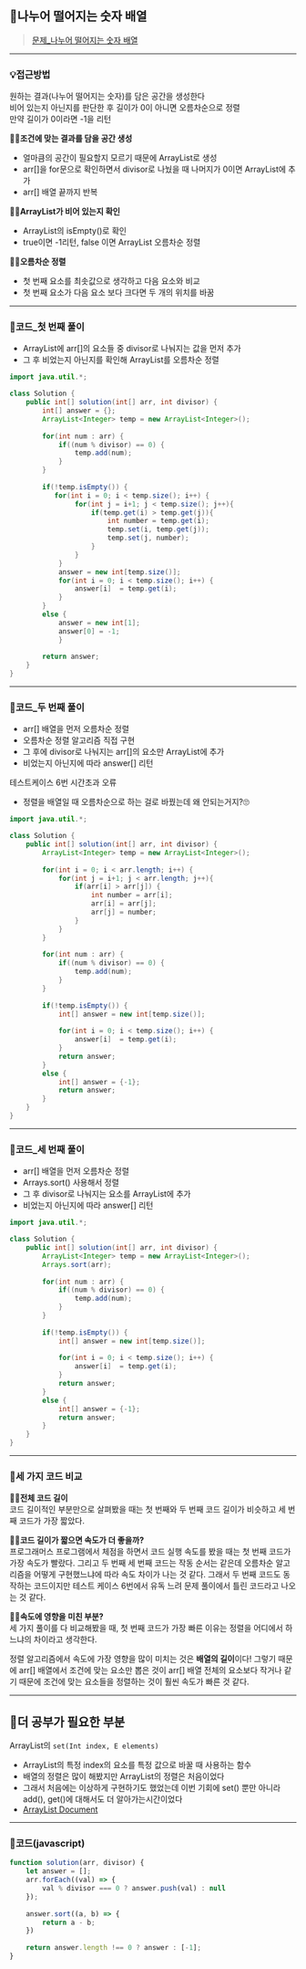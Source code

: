 ## 📝나누어 떨어지는 숫자 배열
>[문제_나누어 떨어지는 숫자 배열](https://programmers.co.kr/learn/courses/30/lessons/12910)

---
### 💡접근방법
원하는 결과(나누어 떨어지는 숫자)를 담은 공간을 생성한다    
비어 있는지 아닌지를 판단한 후 길이가 0이 아니면 오름차순으로 정렬     
만약 길이가 0이라면 -1을 리턴

**🙋‍♀️조건에 맞는 결과를 담을 공간 생성**
- 얼마큼의 공간이 필요할지 모르기 때문에 ArrayList로 생성
- arr[]을 for문으로 확인하면서 divisor로 나눴을 때 나머지가 0이면 ArrayList에 추가
- arr[] 배열 끝까지 반복

**🙋‍♀️ArrayList가 비어 있는지 확인**
- ArrayList의 isEmpty()로 확인
- true이면 -1리턴, false 이면 ArrayList 오름차순 정렬

**🙋‍♀️오름차순 정렬**
- 첫 번째 요소를 최솟값으로 생각하고 다음 요소와 비교
- 첫 번째 요소가 다음 요소 보다 크다면 두 개의 위치를 바꿈
---

### 📍코드_첫 번째 풀이
- ArrayList에 arr[]의 요소들 중 divisor로 나눠지는 값을 먼저 추가
- 그 후 비었는지 아닌지를 확인해 ArrayList를 오름차순 정렬
```java
import java.util.*;

class Solution {
    public int[] solution(int[] arr, int divisor) {
        int[] answer = {};
        ArrayList<Integer> temp = new ArrayList<Integer>();
        
        for(int num : arr) {
            if((num % divisor) == 0) {
                temp.add(num);
            }
        }
        
        if(!temp.isEmpty()) {
           for(int i = 0; i < temp.size(); i++) {
                for(int j = i+1; j < temp.size(); j++){
                    if(temp.get(i) > temp.get(j)){
                        int number = temp.get(i);
                        temp.set(i, temp.get(j));
                        temp.set(j, number);
                    }
                }
            }
            answer = new int[temp.size()];
            for(int i = 0; i < temp.size(); i++) {
                answer[i]  = temp.get(i); 
            }
        }
        else {
            answer = new int[1];
            answer[0] = -1;            
            }
        
        return answer;
    }
}
```
----
### 📍코드_두 번째 풀이
- arr[] 배열을 먼저 오름차순 정렬
- 오름차순 정렬 알고리즘 직접 구현
- 그 후에 divisor로 나눠지는 arr[]의 요소만 ArrayList에 추가
- 비었는지 아닌지에 따라 answer[] 리턴

테스트케이스 6번 시간초과 오류
- 정렬을 배열일 때 오름차순으로 하는 걸로 바꿨는데 왜 안되는거지?🙄

```java
import java.util.*;

class Solution {
    public int[] solution(int[] arr, int divisor) {
        ArrayList<Integer> temp = new ArrayList<Integer>();
        
        for(int i = 0; i < arr.length; i++) {
            for(int j = i+1; j < arr.length; j++){
                if(arr[i] > arr[j]) {
                    int number = arr[i];
                    arr[i] = arr[j];
                    arr[j] = number;
                }
            }
        }
        
        for(int num : arr) {
            if((num % divisor) == 0) {
                temp.add(num);
            }
        }
        
        if(!temp.isEmpty()) {
            int[] answer = new int[temp.size()];
            
            for(int i = 0; i < temp.size(); i++) {
                answer[i]  = temp.get(i); 
            }            
            return answer;
        }
        else {
            int[] answer = {-1};
            return answer;
        }        
    }
}
```
---
### 📍코드_세 번째 풀이
- arr[] 배열을 먼저 오름차순 정렬
- Arrays.sort() 사용해서 정렬
- 그 후 divisor로 나눠지는 요소를 ArrayList에 추가
- 비었는지 아닌지에 따라 answer[] 리턴
```java
import java.util.*;

class Solution {
    public int[] solution(int[] arr, int divisor) {
        ArrayList<Integer> temp = new ArrayList<Integer>();
        Arrays.sort(arr);
        
        for(int num : arr) {
            if((num % divisor) == 0) {
                temp.add(num);
            }
        }
        
        if(!temp.isEmpty()) {
            int[] answer = new int[temp.size()];
            
            for(int i = 0; i < temp.size(); i++) {
                answer[i]  = temp.get(i); 
            }            
            return answer;
        }
        else {
            int[] answer = {-1};
            return answer;
        }        
    }
}
```
---
### 📍세 가지 코드 비교
**🙋‍♀️전체 코드 길이**      
코드 길이적인 부분만으로 살펴봤을 때는 첫 번째와 두 번째 코드 길이가 비슷하고 세 번째 코드가 가장 짧았다.     

**🙋‍♀️코드 길이가 짧으면 속도가 더 좋을까?**      
프로그래머스 프로그램에서 체점을 하면서 코드 실행 속도를 봤을 때는 첫 번째 코드가 가장 속도가 빨랐다. 그리고 두 번째 세 번째 코드는 작동 순서는 같은데 오름차순 알고리즘을 어떻게 구현했느냐에 따라 속도 차이가 나는 것 같다. 그래서 두 번째 코드도 동작하는 코드이지만 테스트 케이스 6번에서 유독 느려 문제 풀이에서 틀린 코드라고 나오는 것 같다.     

**🙋‍♀️속도에 영향을 미친 부분?**     
세 가지 풀이를 다 비교해봤을 때, 첫 번째 코드가 가장 빠른 이유는 정렬을 어디에서 하느냐의 차이라고 생각한다.     

정렬 알고리즘에서 속도에 가장 영향을 많이 미치는 것은 **배열의 길이**이다! 그렇기 때문에 arr[] 배열에서 조건에 맞는 요소만 뽑은 것이 arr[] 배열 전체의 요소보다 작거나 같기 때문에 조건에 맞는 요소들을 정렬하는 것이 훨씬 속도가 빠른 것 같다.     

---
## 👀더 공부가 필요한 부분
ArrayList의 ```set(Int index, E elements)```
- ArrayList의 특정 index의 요소를 특정 값으로 바꿀 때 사용하는 함수
- 배열의 정렬은 많이 해봤지만 ArrayList의 정렬은 처음이었다
- 그래서 처음에는 이상하게 구현하기도 했었는데 이번 기회에 set() 뿐만 아니라 add(), get()에 대해서도 더 알아가는시간이었다
- [ArrayList Document](https://docs.oracle.com/javase/7/docs/api/)


---
### 📍코드(javascript)
```javascript
function solution(arr, divisor) {
    let answer = [];
    arr.forEach((val) => {
        val % divisor === 0 ? answer.push(val) : null
    });
    
    answer.sort((a, b) => {
        return a - b;
    })
    
    return answer.length !== 0 ? answer : [-1];
}
```
